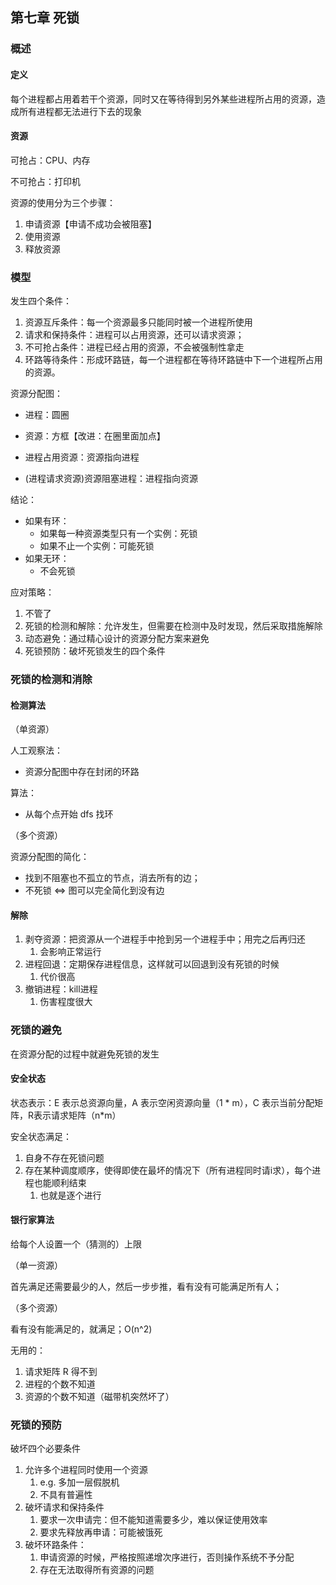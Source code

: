 ## 第七章 死锁

### 概述

#### 定义

每个进程都占用着若干个资源，同时又在等待得到另外某些进程所占用的资源，造成所有进程都无法进行下去的现象

#### 资源

可抢占：CPU、内存

不可抢占：打印机

资源的使用分为三个步骤：

1. 申请资源【申请不成功会被阻塞】
2. 使用资源
3. 释放资源

### 模型

发生四个条件：

1. 资源互斥条件：每一个资源最多只能同时被一个进程所使用
2. 请求和保持条件：进程可以占用资源，还可以请求资源；
3. 不可抢占条件：进程已经占用的资源，不会被强制性拿走
4. 环路等待条件：形成环路链，每一个进程都在等待环路链中下一个进程所占用的资源。

资源分配图：

+ 进程：圆圈

+ 资源：方框【改进：在圈里面加点】
+ 进程占用资源：资源指向进程
+ (进程请求资源)资源阻塞进程：进程指向资源

结论：

+ 如果有环：
  + 如果每一种资源类型只有一个实例：死锁
  + 如果不止一个实例：可能死锁
+ 如果无环：
  + 不会死锁

应对策略：

1. 不管了
2. 死锁的检测和解除：允许发生，但需要在检测中及时发现，然后采取措施解除
3. 动态避免：通过精心设计的资源分配方案来避免
4. 死锁预防：破坏死锁发生的四个条件

### 死锁的检测和消除

#### 检测算法

（单资源）

人工观察法：

+ 资源分配图中存在封闭的环路

算法：

* 从每个点开始 dfs 找环

（多个资源）

资源分配图的简化：

+ 找到不阻塞也不孤立的节点，消去所有的边；
+ 不死锁 $\iff$ 图可以完全简化到没有边

#### 解除

1. 剥夺资源：把资源从一个进程手中抢到另一个进程手中；用完之后再归还
   1. 会影响正常运行
2. 进程回退：定期保存进程信息，这样就可以回退到没有死锁的时候
   1. 代价很高
3. 撤销进程：kill进程
   1. 伤害程度很大

### 死锁的避免

在资源分配的过程中就避免死锁的发生

#### 安全状态

状态表示：E 表示总资源向量，A 表示空闲资源向量（1 * m），C 表示当前分配矩阵，R表示请求矩阵（n*m）

安全状态满足：

1. 自身不存在死锁问题
2. 存在某种调度顺序，使得即使在最坏的情况下（所有进程同时请i求），每个进程也能顺利结束
   1. 也就是逐个进行



#### 银行家算法

给每个人设置一个（猜测的）上限

（单一资源）

首先满足还需要最少的人，然后一步步推，看有没有可能满足所有人；

（多个资源）

看有没有能满足的，就满足；O(n^2)

无用的：

1. 请求矩阵 R 得不到
2. 进程的个数不知道
3. 资源的个数不知道（磁带机突然坏了）

### 死锁的预防

破坏四个必要条件

1. 允许多个进程同时使用一个资源
   1. e.g. 多加一层假脱机
   2. 不具有普遍性
2. 破坏请求和保持条件
   1. 要求一次申请完：但不能知道需要多少，难以保证使用效率
   2. 要求先释放再申请：可能被饿死
3. 破坏环路条件：
   1. 申请资源的时候，严格按照递增次序进行，否则操作系统不予分配
   2. 存在无法取得所有资源的问题